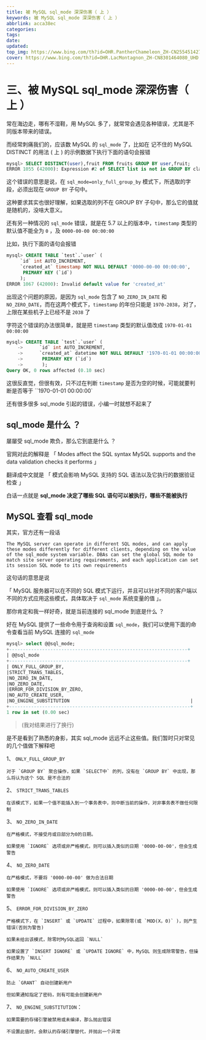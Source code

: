```yaml
---
title: 被 MySQL sql_mode 深深伤害（ 上 ）
keywords: 被 MySQL sql_mode 深深伤害（ 上 ）
abbrlink: acca38ec
categories: 
tags: 
date: 
updated: 
top_img: https://www.bing.com/th?id=OHR.PantherChameleon_ZH-CN2554514270_UHD.jpg
cover: https://www.bing.com/th?id=OHR.LacMontagnon_ZH-CN8301464080_UHD.jpg
---
```

# 三、被 MySQL sql_mode 深深伤害（ 上 ）

常在海边走，哪有不湿鞋，用 MySQL 多了，就常常会遇见各种错误，尤其是不同版本带来的错误。

而经常刺痛我们的，应该数 MySQL 的 `sql_mode` 了，比如在 记不住的 MySQL DISTINCT 的用法 ( 上 ) 的示例数据下执行下面的语句会报错

```sql
mysql> SELECT DISTINCT(user),fruit FROM fruits GROUP BY user,fruit;
ERROR 1055 (42000): Expression #2 of SELECT list is not in GROUP BY clause and contains nonaggregated column 'test.fruits.fruit' which is not functionally dependent on columns in GROUP BY clause; this is incompatible with sql_mode=only_full_group_by
```

这个错误的意思是说，在 `sql_mode=only_full_group_by` 模式下，所选取的字段，必须出现在 `GROUP BY` 子句中。

这种要求其实也很好理解，如果选取的列不在 GROUP BY 子句中，那么它的值就是随机的，没啥大意义。

还有另一种情况的 `sql_mode` 错误，就是在 5.7 以上的版本中，`timestamp` 类型的默认值不能全为 `0` ，及 `0000-00-00 00:00:00`

比如，执行下面的语句会报错

```sql
mysql> CREATE TABLE `test`.`user` (
     `id` int AUTO_INCREMENT,
     `created_at` timestamp NOT NULL DEFAULT '0000-00-00 00:00:00',
      PRIMARY KEY (`id`)
     );
ERROR 1067 (42000): Invalid default value for 'created_at'
```

出现这个问题的原因，是因为 `sql_mode` 包含了 `NO_ZERO_IN_DATE` 和 `NO_ZERO_DATE`，而在这两个模式下，`timestamp` 的年份只能是 `1970-2038`，对了，上限在某些机子上已经不是 `2038` 了

字符这个错误的办法很简单，就是把 `timestamp` 类型的默认值改成 `1970-01-01 00:00:00`

```sql
mysql> CREATE TABLE `test`.`user` (
    ->      `id` int AUTO_INCREMENT,
    ->      `created_at` datetime NOT NULL DEFAULT '1970-01-01 00:00:00',
    ->       PRIMARY KEY (`id`)
    ->       );
Query OK, 0 rows affected (0.10 sec)
```

这很反直觉，但很有效，只不过在判断 `timestamp` 是否为空的时候，可能就要判断是否等于 ``1970-01-01 00:00:00`

还有很多很多 sql_mode 引起的错误，小编一时就想不起来了

## sql_mode 是什么 ？

屡屡受 sql_mode 欺负，那么它到底是什么 ？

官网对此的解释是 「 Modes affect the SQL syntax MySQL supports and the data validation checks it performs 」

翻译成中文就是 「 模式会影响 MySQL 支持的 SQL 语法以及它执行的数据验证检查 」

白话一点就是 **sql_mode 决定了哪些 SQL 语句可以被执行，哪些不能被执行**

## MySQL 查看 sql_mode

其实，官方还有一段话

```
The MySQL server can operate in different SQL modes, and can apply these modes differently for different clients, depending on the value of the sql_mode system variable. DBAs can set the global SQL mode to match site server operating requirements, and each application can set its session SQL mode to its own requirements
```

这句话的意思是说

「 MySQL 服务器可以在不同的 SQL 模式下运行，并且可以针对不同的客户端以不同的方式应用这些模式，具体取决于 `sql_mode` 系统变量的值 」。

那你肯定和我一样好奇，就是当前连接的 sql_mode 到底是什么 ？

好在 MySQL 提供了一些命令用于查询和设置 `sql_mode`，我们可以使用下面的命令查看当前 MySQL 连接的 `sql_mode`

```sql
mysql> select @@sql_mode;
+-----------------------------------------------------------------+
| @@sql_mode                                                                                                                                                                             |
+-----------------------------------------------------------------+
| ONLY_FULL_GROUP_BY,
|STRICT_TRANS_TABLES,
|NO_ZERO_IN_DATE,
|NO_ZERO_DATE,
|ERROR_FOR_DIVISION_BY_ZERO,
|NO_AUTO_CREATE_USER,
|NO_ENGINE_SUBSTITUTION                                            |
+------------------------------------------------------------------+
1 row in set (0.00 sec)
```

> (我对结果进行了换行)

是不是看到了熟悉的身影，其实 sql_mode 远远不止这些值。我们暂时只对常见的几个值做下解释吧

1、 `ONLY_FULL_GROUP_BY`

```
对于 `GROUP BY` 聚合操作，如果 `SELECT中` 的列，没有在 `GROUP BY` 中出现，那么将认为这个 SQL 是不合法的
```

2、 `STRICT_TRANS_TABLES`

```
在该模式下，如果一个值不能插入到一个事务表中，则中断当前的操作，对非事务表不做任何限制
```

3、 `NO_ZERO_IN_DATE`

```
在严格模式，不接受月或日部分为0的日期。

如果使用 `IGNORE` 选项或非严格模式，则可以插入类似的日期 '0000-00-00'，但会生成警告
```

4、 `NO_ZERO_DATE`

```
在严格模式，不要将 '0000-00-00' 做为合法日期

如果使用 `IGNORE` 选项或非严格模式，则可以插入类似的日期 '0000-00-00'，但会生成警告
```

5、 `ERROR_FOR_DIVISION_BY_ZERO`

```
严格模式下，在 `INSERT` 或 `UPDATE` 过程中，如果除零(或 `MOD(X，0)` )，则产生错误(否则为警告)

如果未给出该模式，除零时MySQL返回 `NULL`

如果设置了 `INSERT IGNORE` 或 `UPDATE IGNORE` 中，MySQL 则生成除零警告，但操作结果为 `NULL`
```

6、 `NO_AUTO_CREATE_USER`

```
防止 `GRANT` 自动创建新用户

但如果通知指定了密码，则有可能会创建新用户
```

7、 `NO_ENGINE_SUBSTITUTION`：

```
如果需要的存储引擎被禁用或未编译，那么抛出错误

不设置此值时，会默认的存储引擎替代，并抛出一个异常
```